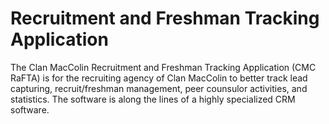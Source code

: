 # Recruitment and Freshman Tracking Application
The Clan MacColin Recruitment and Freshman Tracking Application \(CMC RaFTA\) is for the recruiting agency of Clan MacColin to better track lead capturing, recruit/freshman management, peer counsulor activities, and statistics. The software is along the lines of a highly specialized CRM software.
